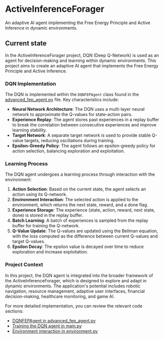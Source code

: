 # ActiveInferenceForager

An adaptive AI agent implementing the Free Energy Principle and Active Inference in dynamic environments.

## Current state

In the ActiveInferenceForager project, DQN (Deep Q-Network) is used as an agent for decision-making and learning within dynamic environments. This project aims to create an adaptive AI agent that implements the Free Energy Principle and Active Inference.

### DQN Implementation
The DQN is implemented within the `DQNFEPAgent` class found in the [advanced_fep_agent.py](https://github.com/leonvanbokhorst/ActiveInferenceForager/blob/2b1f7b24268a38dcebc1a5646b8cced2dad3140f/src/active_inference_forager/agents/advanced_fep_agent.py) file. Key characteristics include:
- **Neural Network Architecture**: The DQN uses a multi-layer neural network to approximate the Q-values for state-action pairs.
- **Experience Replay**: The agent stores past experiences in a replay buffer to break the correlation between consecutive experiences and improve learning stability.
- **Target Network**: A separate target network is used to provide stable Q-value targets, reducing oscillations during training.
- **Epsilon-Greedy Policy**: The agent follows an epsilon-greedy policy for action selection, balancing exploration and exploitation.

### Learning Process
The DQN agent undergoes a learning process through interaction with the environment:
1. **Action Selection**: Based on the current state, the agent selects an action using its Q-network.
2. **Environment Interaction**: The selected action is applied to the environment, which returns the next state, reward, and a done flag.
3. **Experience Storage**: The experience (state, action, reward, next state, done) is stored in the replay buffer.
4. **Batch Learning**: A batch of experiences is sampled from the replay buffer for training the Q-network.
5. **Q-Value Update**: The Q-values are updated using the Bellman equation, with the loss computed as the difference between current Q-values and target Q-values.
6. **Epsilon Decay**: The epsilon value is decayed over time to reduce exploration and increase exploitation.

### Project Context
In this project, the DQN agent is integrated into the broader framework of the ActiveInferenceForager, which is designed to explore and adapt in dynamic environments. The application's potential includes robotic navigation, resource management, adaptive user interfaces, financial decision-making, healthcare monitoring, and game AI.

For more detailed implementation, you can review the relevant code sections:
- [DQNFEPAgent in advanced_fep_agent.py](https://github.com/leonvanbokhorst/ActiveInferenceForager/blob/2b1f7b24268a38dcebc1a5646b8cced2dad3140f/src/active_inference_forager/agents/advanced_fep_agent.py#L536-L627)
- [Training the DQN agent in main.py](https://github.com/leonvanbokhorst/ActiveInferenceForager/blob/2b1f7b24268a38dcebc1a5646b8cced2dad3140f/src/active_inference_forager/main.py#L1-L102)
- [Environment interaction in environment.py](https://github.com/leonvanbokhorst/ActiveInferenceForager/blob/2b1f7b24268a38dcebc1a5646b8cced2dad3140f/src/active_inference_forager/agents/environment.py#L1-L90)
